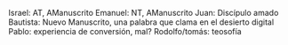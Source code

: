 Israel: AT, AManuscrito
Emanuel: NT, AManuscrito
Juan: Discípulo amado
Bautista: Nuevo Manuscrito, una palabra que clama en el desierto digital
Pablo: experiencia de conversión, mal?
Rodolfo/tomás: teosofía
